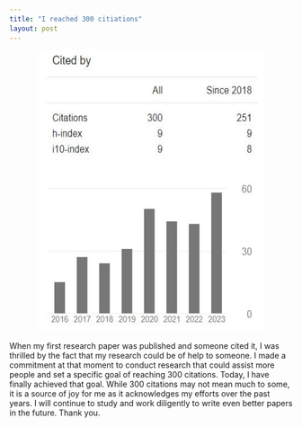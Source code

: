 ```yaml
---
title: "I reached 300 citiations"
layout: post
---
```


<div align="center">
 <img width="400" height="500" src="/assets/img/cit.JPG"/>
</div>

When my first research paper was published and someone cited it, I was thrilled by the fact that my research could be of help to someone. I made a commitment at that moment to conduct research that could assist more people and set a specific goal of reaching 300 citations. Today, I have finally achieved that goal. While 300 citations may not mean much to some, it is a source of joy for me as it acknowledges my efforts over the past years. I will continue to study and work diligently to write even better papers in the future. Thank you.
